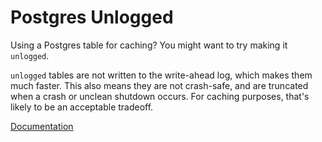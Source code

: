 # Postgres Unlogged

Using a Postgres table for caching? You might want to try making it `unlogged`.

`unlogged` tables are not written to the write-ahead log, which makes them much faster. This also means they are not crash-safe, and are truncated when a crash or unclean shutdown occurs. For caching purposes, that's likely to be an acceptable tradeoff.

[Documentation](http://www.postgresql.org/docs/current/static/sql-createtable.html)
